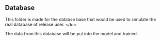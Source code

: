 ## Database

This folder is made for the databse base that would be used to simulate the real database of release user. `</br>`

The data from this database will be put into the model and trained.
